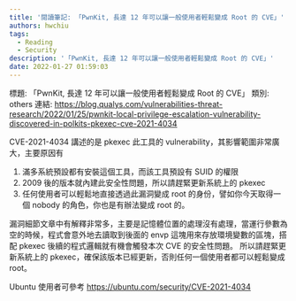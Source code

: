 ```yaml
---
title: '閱讀筆記: 「PwnKit, 長達 12 年可以讓一般使用者輕鬆變成 Root 的 CVE」'
authors: hwchiu
tags:
  - Reading
  - Security
description: '「PwnKit, 長達 12 年可以讓一般使用者輕鬆變成 Root 的 CVE」'
date: 2022-01-27 01:59:03
---
```


標題: 「PwnKit, 長達 12 年可以讓一般使用者輕鬆變成 Root 的 CVE」
類別: others
連結: https://blog.qualys.com/vulnerabilities-threat-research/2022/01/25/pwnkit-local-privilege-escalation-vulnerability-discovered-in-polkits-pkexec-cve-2021-4034

CVE-2021-4034 講述的是 pkexec 此工具的 vulnerability，其影響範圍非常廣大，主要原因有
1. 滿多系統預設都有安裝這個工具，而該工具預設有 SUID 的權限
2. 2009 後的版本就內建此安全性問題，所以請趕緊更新系統上的 pkexec
3. 任何使用者可以輕鬆地直接透過此漏洞變成 root 的身份，譬如你今天取得一個 nobody 的角色，你也是有辦法變成 root 的。

漏洞細節文章中有解釋非常多，主要是記憶體位置的處理沒有處理，當運行參數為空的時候，程式會意外地去讀取到後面的 envp 這塊用來存放環境變數的區塊，搭配
pkexec 後續的程式邏輯就有機會觸發本次 CVE 的安全性問題。
所以請趕緊更新系統上的 pkexec，確保該版本已經更新，否則任何一個使用者都可以輕鬆變成 root。

Ubuntu 使用者可參考 https://ubuntu.com/security/CVE-2021-4034

